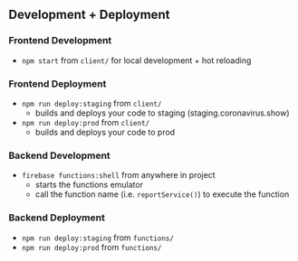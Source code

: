 ## Development + Deployment
### Frontend Development
- `npm start` from `client/` for local development + hot reloading

### Frontend Deployment
- `npm run deploy:staging` from `client/` 
  - builds and deploys your code to staging (staging.coronavirus.show)
- `npm run deploy:prod` from `client/` 
  - builds and deploys your code to prod

### Backend Development
- `firebase functions:shell` from anywhere in project
  - starts the functions emulator
  - call the function name (i.e. `reportService()`) to execute the function

### Backend Deployment
- `npm run deploy:staging` from `functions/`
- `npm run deploy:prod` from `functions/`